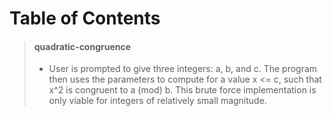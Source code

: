 # Table of Contents

> #### quadratic-congruence
> - User is prompted to give three integers: a, b, and c. The program then uses the parameters to compute for a value x <= c, such that x^2 is congruent to a (mod) b. This brute force implementation is only viable for integers of relatively small magnitude.
